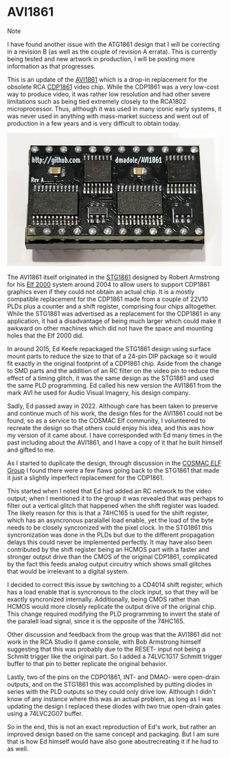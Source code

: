 # AVI1861

> [!NOTE]
> I have found another issue with the ATG1861 design that I will be correcting in a revision B  (as well as the couple of revision A errata).
> This is currently being tested and new artwork in production, I will be posting more information as that progresses.

This is an update of the [AVI1861](http://www.cosmacvip.com/avi1861/avi1861.html) which is a drop-in replacement for the obsolete RCA [CDP1861](http://www.cosmacelf.com/publications/data-sheets/cdp1861.pdf) video chip. While the CDP1861 was a very low-cost way to produce video, it was rather low resolution and had other severe limitations such as being tied extremely closely to the RCA1802 microprocessor. Thus, although it was used in many iconic early systems, it was never used in anything with mass-market success and went out of production in a few years and is very difficult to obtain today.

![Assembled AVI1861 Rev A](https://github.com/dmadole/AVI1861/blob/main/photos/avi1861-rev-a-assembled.jpg?raw=true)

The AVI1861 itself originated in the [STG1861](http://www.sparetimegizmos.com/Hardware/Elf2K_Accessories.htm#STG1681%20Pixie%20Graphics%20Replacement) designed by Robert Armstrong for his [Elf 2000](http://www.sparetimegizmos.com/Hardware/Elf2K.htm) system around 2004 to allow users to support CDP1861 graphics even if they could not obtain an actual chip. It is a mostly compatible replacement for the CDP1861 made from a couple of 22V10 PLDs plus a counter and a shift register, comprising four chips alltogether. While the STG1861 was advertised as a replacement for the CDP1861 in any application, it had a disadvantage of being much larger which could make it awkward on other machines which did not have the space and mounting holes that the Elf 2000 did.

In around 2015, Ed Keefe repackaged the STG1861 design using surface mount parts to reduce the size to that of a 24-pin DIP package so it would fit exactly in the original footprint of a CDP1861 chip. Aside from the change to SMD parts and the addition of an RC filter on the video pin to reduce the effect of a timing glitch, it was the same design as the STG1861 and used the same PLD programming. Ed called his new version the AVI1861 from the mark AVI he used for Audio Visual Imagery, his design company.

Sadly, Ed passed away in 2022. Although care has been taken to preserve and continue much of his work, the design files for the AVI1861 could not be found, so as a service to the COSMAC Elf community, I volunteered to recreate the design so that others could enjoy his idea, and this was how my version of it came about. I have corresponded with Ed many times in the past including about the AVI1861, and I have a copy of it that he built himself and gifted to me.

As I started to duplicate the design, through discussion in the [COSMAC ELF Group](https://groups.io/g/cosmacelf/) I found there were a few flaws going back to the STG1861 that made it just a slightly imperfect replacement for the CDP1861.

This started when I noted that Ed had added an RC network to the video output; when I mentioned it to the group it was revealed that was perhaps to filter out a vertical glitch that happened when the shift register was loaded. The likely reason for this is that a 74HC165 is used for the shift register, which has an asyncronous paralallel load enable, yet the load of the byte needs to be closely syncronized with the pixel clock. In the STG1861 this syncronization was done in the PLDs but due to the different propagation delays this could never be implemented perfectly. It may have also been contributed by the shift register being an HCMOS part with a faster and stronger output drive than the CMOS of the original CDP1861, complicated by the fact this feeds analog output circuitry which shows small glitches that would be irrelevant to a digital system.

I decided to correct this issue by switching to a CD4014 shift register, which has a load enable that is syncronous to the clock input, so that they will be exactly syncronized internally. Additionally, being CMOS rather than HCMOS would more closely replicate the output drive of the original chip. This change required modifying the PLD programming to invert the state of the paralell load signal, since it is the opposite of the 74HC165.

Other discussion and feedback from the group was that the AVI1861 did not work in the RCA Studio II game console, with Bob Armstrong himself suggesting that this was probably due to the RESET- input not being a Schmitt trigger like the original part. So I added a 74LVC1G17 Schmitt trigger buffer to that pin to better replicate the original behavior.

Lastly, two of the pins on the CDPO1861, INT- and DMAO- were open-drain outputs, and on the STG1861 this was accomplished by putting diodes in series with the PLD outputs so they could only drive low. Although I didn't know of any instance where this was an actual problem, as long as I was updating the design I replaced these diodes with two true open-drain gates using a 74LVC2G07 buffer.

So in the end, this is not an exact reproduction of Ed's work, but rather an improved design based on the same concept and packaging. But I am sure that is how Ed himself would have also gone aboutrecreating it if he had to as well.
